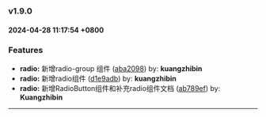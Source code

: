### v1.9.0
#### 2024-04-28 11:17:54 +0800

### Features

* **radio:** 新增radio-group 组件  ([aba2098](https://github.com/bin-K/ued-plus/commit/aba2098)) by: **kuangzhibin**
* **radio:** 新增radio组件  ([d1e9adb](https://github.com/bin-K/ued-plus/commit/d1e9adb)) by: **kuangzhibin**
* **radio:** 新增RadioButton组件和补充radio组件文档  ([ab789ef](https://github.com/bin-K/ued-plus/commit/ab789ef)) by: **Kuangzhibin**

---
